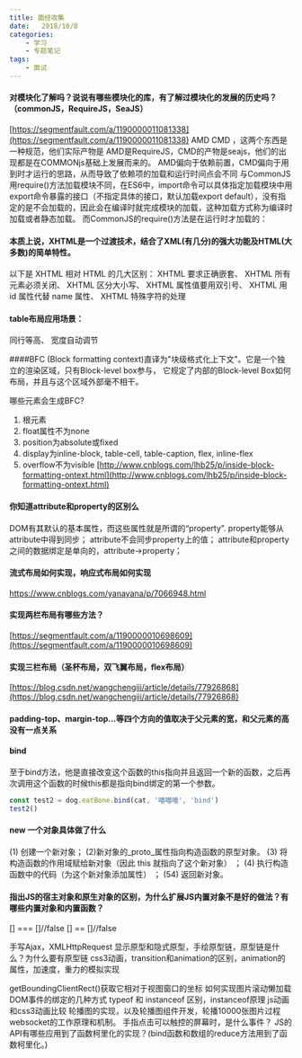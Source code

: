 ```yaml
---
title: 面经收集
date:   2018/10/8
categories: 
    - 学习
    - 专题笔记 
tags:
    - 面试
---
```

#### 对模块化了解吗？说说有哪些模块化的库，有了解过模块化的发展的历史吗？（commonJS，RequireJS，SeaJS）
[https://segmentfault.com/a/1190000011081338](https://segmentfault.com/a/1190000011081338)
AMD CMD ，这两个东西是一种规范，他们实际产物是 AMD是RequireJS，CMD的产物是seajs，他们的出现都是在COMMONjs基础上发展而来的。
AMD偏向于依赖前置，CMD偏向于用到时才运行的思路，从而导致了依赖项的加载和运行时间点会不同
与CommonJS用require()方法加载模块不同，在ES6中，import命令可以具体指定加载模块中用export命令暴露的接口（不指定具体的接口，默认加载export default），没有指定的是不会加载的，因此会在编译时就完成模块的加载，这种加载方式称为编译时加载或者静态加载。
而CommonJS的require()方法是在运行时才加载的：

#### 本质上说，XHTML是一个过渡技术，结合了XML(有几分)的强大功能及HTML(大多数)的简单特性。
以下是 XHTML 相对 HTML 的几大区别：
XHTML 要求正确嵌套、
XHTML 所有元素必须关闭、
XHTML 区分大小写、
XHTML 属性值要用双引号、
XHTML 用 id 属性代替 name 属性、
XHTML 特殊字符的处理


#### table布局应用场景：
同行等高、
宽度自动调节

####BFC 
(Block formatting context)直译为"块级格式化上下文"。它是一个独立的渲染区域，只有Block-level box参与， 它规定了内部的Block-level Box如何布局，并且与这个区域外部毫不相干。

哪些元素会生成BFC?

1. 根元素
2. float属性不为none
3. position为absolute或fixed
4. display为inline-block, table-cell, table-caption, flex, inline-flex
5. overflow不为visible
[http://www.cnblogs.com/lhb25/p/inside-block-formatting-ontext.html](http://www.cnblogs.com/lhb25/p/inside-block-formatting-ontext.html)


#### 你知道attribute和property的区别么
DOM有其默认的基本属性，而这些属性就是所谓的“property”.
property能够从attribute中得到同步；
attribute不会同步property上的值；
attribute和property之间的数据绑定是单向的，attribute->property；

#### 流式布局如何实现，响应式布局如何实现
https://www.cnblogs.com/yanayana/p/7066948.html


#### 实现两栏布局有哪些方法？
[https://segmentfault.com/a/1190000010698609](https://segmentfault.com/a/1190000010698609)

#### 实现三栏布局（圣杯布局，双飞翼布局，flex布局）
[https://blog.csdn.net/wangchengiii/article/details/77926868](https://blog.csdn.net/wangchengiii/article/details/77926868)


#### padding-top、margin-top…等四个方向的值取决于父元素的**宽**，和父元素的高没有一点关系

#### bind
至于bind方法，他是直接改变这个函数的this指向并且返回一个新的函数，之后再次调用这个函数的时候this都是指向bind绑定的第一个参数。
```js
const test2 = dog.eatBone.bind(cat, '喵喵喵', 'bind')
test2()
```
#### new 一个对象具体做了什么
(1) 创建一个新对象；
(2)新对象的_proto_属性指向构造函数的原型对象。
(3) 将构造函数的作用域赋给新对象（因此 this 就指向了这个新对象） ；
(4) 执行构造函数中的代码（为这个新对象添加属性） ；
(54) 返回新对象。

#### 指出JS的宿主对象和原生对象的区别，为什么扩展JS内置对象不是好的做法？有哪些内置对象和内置函数？

 [] === []//false
 [] == []//false

 手写Ajax，XMLHttpRequest
 显示原型和隐式原型，手绘原型链，原型链是什么？为什么要有原型链
 css3动画，transition和animation的区别，animation的属性，加速度，重力的模拟实现

 getBoundingClientRect()获取它相对于视图窗口的坐标
 如何实现图片滚动懒加载
 DOM事件的绑定的几种方式
 typeof 和 instanceof 区别，instanceof原理
js动画和css3动画比较
轮播图的实现，以及轮播图组件开发，轮播10000张图片过程
websocket的工作原理和机制。
手指点击可以触控的屏幕时，是什么事件？
JS的API有哪些应用到了函数柯里化的实现？(bind函数和数组的reduce方法用到了函数柯里化。)